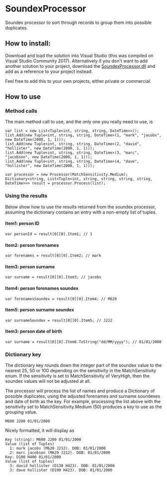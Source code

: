 # SoundexProcessor
Soundex processor to sort through records to group them into possible duplicates.

## How to install:

Download and load the solution into Visual Studio (this was compiled on Visual Studio Community 2017). 
Alternatively if you don't want to add another solution to your project, download the [SoundexProcessor.dll](https://github.com/omar-ebrahim/SoundexProcessor/tree/master/DLLs) and add as a reference to your project instead.

Feel free to add this to your own projects, either private or commercial.

## How to use

### Method calls

The main method call to use, and the only one you really need to use, is 

```
var list = new List<Tuple<int, string, string, DateTime>>();
list.Add(new Tuple<int, string, string, DateTime>(1, "mark", "jacobs", new DateTime(2000, 1, 1)));
list.Add(new Tuple<int, string, string, DateTime>(2, "david", "hollister", new DateTime(2000, 1, 1)));
list.Add(new Tuple<int, string, string, DateTime>(3, "marc", "jacobson", new DateTime(2000, 1, 1)));
list.Add(new Tuple<int, string, string, DateTime>(4, "dave", "hollister", new DateTime(2000, 1, 1)));

var processor = new Processor(MatchSensitivity.Medium);
Dictionary<string, List<Tuple<int, string, string, string, string, DateTime>>> result = processor.Process(list);
```

### Using the results
Below show how to use the results returned from the soundex processor, assuming the dictionary contains an entry with a non-empty list of tuples.

#### Item1: person ID
```
var personId = result[0][0].Item1; // 1
```
#### Item2: person forenames
```
var forenames = result[0][0].Item2; // mark
```
#### Item3: person surname
```
var surname = result[0][0].Item3; // jacobs
```
#### Item4: person forenames soundex
```
var forenamesSoundex = result[0][0].Item4; // M620
```
#### Item5: person surname soundex
```
var surnameSoundex = result[0][0].Item5; // J212
```
#### Item3: person date of birth
```
var surname = result[0][0].Item6.ToString("dd/MM/yyyy"); // 01/01/2000
```
### Dictionary key
The dictionary key rounds down the integer part of the soundex value to the nearest 25, 50 or 100 depending on the sensitivity in the MatchSensitivity enum. If the sensitivity is set to MatchSensitivity of VeryHigh, then the soundex values will not be adjusted at all.

The processor will process the list of names and produce a Dictionary of possible duplicates, using the adjusted forenames and surname soundexes and date of birth as the key. For example, processing the list above with the sensitivity set to MatchSensitivity.Medium (50) produces a key to use as the grouping value.
```
M600 J200 01/01/2000
```
Nicely formatted, it will display as
```
Key (string): M600 J200 01/01/2000
Value (list of Tuples)
  1: mark jacobs (M620 J212). DOB: 01/01/2000
  2: marc jacobson (M620 J212). DOB: 01/01/2000
Key: D100 H400 01/01/2000
Value (list of tuples)
  3: david hollister (D130 H423). DOB: 01/01/2000
  3: dave hollister (D100 H423). DOB: 01/01/2000
```
